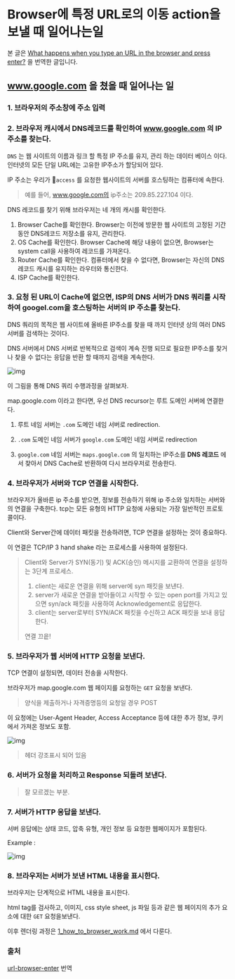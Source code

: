 # Browser에 특정 URL로의 이동 action을 보낼 때 일어나는일
본 글은 [What happens when you type an URL in the browser and press enter?](https://medium.com/@maneesha.wijesinghe1/what-happens-when-you-type-an-url-in-the-browser-and-press-enter-bb0aa2449c1a) 을 번역한 글입니다. 

## www.google.com 을  쳤을 때 일어나는 일 

### 1. 브라우저의 주소창에 주소 입력

### 2. 브라우저 캐시에서 DNS레코드를 확인하여 www.google.com 의 IP 주소를 찾는다.

`DNS` 는 웹 사이트의 이름과 링크 할 특정 IP 주소를 유지, 관리 하는 데이터 베이스 이다. 인터넷의 모든 단일 URL에는 고유한 IP주소가 할당되어 있다. 

IP 주소는 우리가 `access` 를 요청한 웹사이트의 서버를 호스팅하는 컴퓨터에 속한다. 

> 예를 들어, www.google.com의 ip주소는 209.85.227.104 이다.

DNS 레코드를 찾기 위해 브라우저는 네 개의 캐시를 확인한다. 

1. Browser Cache를 확인한다. Browser는 이전에 방문한 웹 사이트의 고정된 기간동안 DNS레코드 저장소를 유지, 관리한다. 
2. OS Cache를 확인한다. Browser Cache에 해당 내용이 없으면, Browser는 system call을 사용하여 레코드를 가져온다. 
3. Router Cache를 확인한다. 컴퓨터에서 찾을 수 없다면, Browser는 자신의 DNS 레코드 캐시를 유지하는 라우터와 통신한다. 
4. ISP Cache를 확인한다. 



### 3. 요청 된 URL이 Cache에 없으면, ISP의 DNS 서버가 DNS 쿼리를 시작하여 googel.com을 호스팅하는 서버의 IP 주소를 찾는다. 

DNS 쿼리의 목적은 웹 사이트에 올바른 IP주소를 찾을 때 까지 인터넷 상의 여러 DNS 서버를 검색하는 것이다. 

DNS 서버에서 DNS 서버로 반복적으로 검색이 계속 진행 되므로 필요한 IP주소를 찾거나 찾을 수 없다는 응답을 반환 할 때까지 검색을 계속한다. 

![img](https://cdn-images-1.medium.com/max/1600/0*udK6jZ3PjlhjqW8U.png)

이 그림을 통해 DNS 쿼리 수행과정을 살펴보자. 

map.google.com 이라고 한다면, 우선 DNS recursor는 루트 도메인 서버에 연결한다. 

1. 루트 네임 서버는 `.com` 도메인 네임 서버로 redirection. 

1. `.com` 도메인 네임 서버가 `google.com`  도메인 네임 서버로 redirection
2. `google.com` 네임 서버는 `maps.google.com` 의 일치하는 IP주소를 **DNS 레코드** 에서 찾아서 DNS Cache로 반환하여 다시 브라우저로 전송한다. 

### 4. 브라우저가 서버와 TCP 연결을 시작한다. 

브라우저가 올바른 ip 주소를 받으면, 정보를 전송하기 위해 ip 주소와 일치하는 서버와의 연결을 구축한다. tcp는 모든 유형의 HTTP 요청에 사용되는 가장 일반적인 프로토콜이다. 

Client와 Server간에 데이터 패킷을 전송하려면, TCP 연결을 설정하는 것이 중요하다. 

이 연결은 TCP/IP 3 hand shake 라는 프로세스를 사용하여 설정된다. 

> Client와 Server가 SYN(동기) 및 ACK(승인) 메시지를 교환하여 연결을 설정하는 3단계 프로세스. 
>
> 1. client는 새로운 연결을 위해 server에 syn 패킷을 보낸다.
> 2. server가 새로운 연결을 받아들이고 시작할 수 있는 open port를 가지고 있으면 syn/ack 패킷을 사용하여 Acknowledgement로 응답한다. 
> 3. client는 server로부터 SYN/ACK 패킷을 수신하고 ACK 패킷을 보내 응답한다.
>
> 연결 끄읕!

### 5. 브라우저가 웹 서버에 HTTP 요청을 보낸다. 

TCP 연결이 설정되면, 데이터 전송을 시작한다. 

브라우저가 map.google.com 웹 페이지를 요청하는 `GET` 요청을 보낸다. 

> 양식을 제출하거나 자격증명등의 요청일 경우 POST

이 요청에는 User-Agent Header, Access Acceptance 등에 대한 추가 정보, 쿠키에서 가져온 정보도 포함.

![img](https://cdn-images-1.medium.com/max/1600/0*SyxEqHOBZElX5laf.png)

> 헤더 강조표시 되어 있음

### 6. 서버가 요청을 처리하고 Response 되돌려 보낸다.

> 잘 모르겠는 부분. 

### 7. 서버가 HTTP 응답을 보낸다.

서버 응답에는 상태 코드, 압축 유형, 개인 정보 등 요청한 웹페이지가 포함된다.

Example :

![img](https://cdn-images-1.medium.com/max/1600/0*ifRt45gihG_AwR3Z.png)



### 8. 브라우저는 서버가 보낸 HTML 내용을 표시한다.

브라우저는 단계적으로 HTML 내용을 표시한다. 

html tag를 검사하고, 이미지, css style sheet, js 파일 등과 같은 웹 페이지의 추가 요소에 대한 `GET` 요청을보낸다. 

이후 렌더링 과정은 [1_how_to_browser_work.md](./1_how_to_browser_work.md) 에서 다룬다. 

### 출처

[url-browser-enter](https://medium.com/@maneesha.wijesinghe1/what-happens-when-you-type-an-url-in-the-browser-and-press-enter-bb0aa2449c1a) 번역
